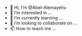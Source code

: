 - 👋 Hi, I’m @Abel-Alemayehu
- 👀 I’m interested in ...
- 🌱 I’m currently learning ...
- 💞️ I’m looking to collaborate on ...
- 📫 How to reach me ...

<!---
Abel-Alemayehu/Abel-Alemayehu is a ✨ special ✨ repository because its `README.md` (this file) appears on your GitHub profile.
You can click the Preview link to take a look at your changes.
--->
